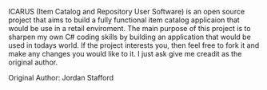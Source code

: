 ICARUS (Item Catalog and Repository User Software) is an open source project that aims to build a fully functional item catalog applicaion that would be use in a retail enviroment. The main purpose of this project is to sharpen my own C# coding skills by building an application that would be used in todays world. If the project interests you, then feel free to fork it and make any changes you would like to it. I just ask give me creadit as the original author.

Original Author: Jordan Stafford
